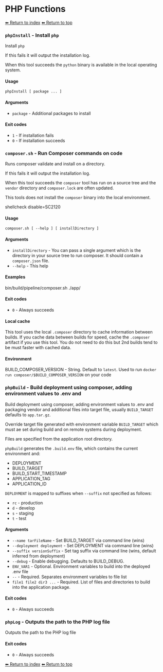 # PHP Functions

[⬅ Return to index](index.md)
[⬅ Return to top](../index.md)


### `phpInstall` - Install `php`

Install `php`

If this fails it will output the installation log.

When this tool succeeds the `python` binary is available in the local operating system.

#### Usage

    phpInstall [ package ... ]

#### Arguments

- `package` - Additional packages to install

#### Exit codes

- `1` - If installation fails
- `0` - If installation succeeds

### `composer.sh` - Run Composer commands on code

Runs composer validate and install on a directory.

If this fails it will output the installation log.

When this tool succeeds the `composer` tool has run on a source tree and the `vendor` directory and `composer.lock` are often updated.

This tools does not install the `composer` binary into the local environment.




shellcheck disable=SC2120

#### Usage

    composer.sh [ --help ] [ installDirectory ]

#### Arguments

- `installDirectory` - You can pass a single argument which is the directory in your source tree to run composer. It should contain a `composer.json` file.
- `--help` - This help

#### Examples

bin/build/pipeline/composer.sh ./app/

#### Exit codes

- `0` - Always succeeds

#### Local cache

This tool uses the local `.composer` directory to cache information between builds. If you cache data between builds for speed, cache the `.composer` artifact if you use this tool. You do not need to do this but 2nd builds tend to be must faster with cached data.

#### Environment

BUILD_COMPOSER_VERSION - String. Default to `latest`. Used to run `docker run composer/$BUILD_COMPOSER_VERSION` on your code

### `phpBuild` - Build deployment using composer, adding environment values to .env and

Build deployment using composer, adding environment values to .env and packaging vendor and additional
files into target file, usually `BUILD_TARGET` defaults to `app.tar.gz`.

Override target file generated with environment variable `BUILD_TARGET` which must ae set during build
and on remote systems during deployment.

Files are specified from the application root directory.

`phpBuild` generates the `.build.env` file, which contains the current environment and:

- DEPLOYMENT
- BUILD_TARGET
- BUILD_START_TIMESTAMP
- APPLICATION_TAG
- APPLICATION_ID

`DEPLOYMENT` is mapped to suffixes when `--suffix` not specified as follows:

- `rc` - production
- `d` - develop
- `s` - staging
- `t` - test

#### Arguments

- `--name tarFileName` - Set BUILD_TARGET via command line (wins)
- `--deployment deployment` - Set DEPLOYMENT via command line (wins)
- `--suffix versionSuffix` - Set tag suffix via command line (wins, default inferred from deployment)
- `--debug` - Enable debugging. Defaults to BUILD_DEBUG.
- `ENV_VAR1` - Optional. Environment variables to build into the deployed .env file
- `--` - Required. Separates environment variables to file list
- `file1 file2 dir3 ...` - Required. List of files and directories to build into the application package.

#### Exit codes

- `0` - Always succeeds

### `phpLog` - Outputs the path to the PHP log file

Outputs the path to the PHP log file

#### Exit codes

- `0` - Always succeeds

[⬅ Return to index](index.md)
[⬅ Return to top](../index.md)
